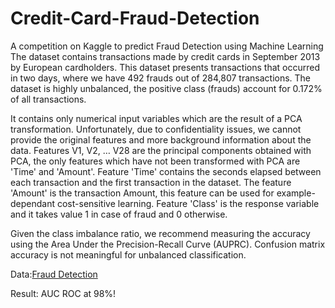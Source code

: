 # Credit-Card-Fraud-Detection
A competition on Kaggle to predict Fraud Detection using Machine Learning
The dataset contains transactions made by credit cards in September 2013 by European cardholders.
This dataset presents transactions that occurred in two days, where we have 492 frauds out of 284,807 transactions. The dataset is highly unbalanced, the positive class (frauds) account for 0.172% of all transactions.

It contains only numerical input variables which are the result of a PCA transformation. Unfortunately, due to confidentiality issues, we cannot provide the original features and more background information about the data. Features V1, V2, … V28 are the principal components obtained with PCA, the only features which have not been transformed with PCA are 'Time' and 'Amount'. Feature 'Time' contains the seconds elapsed between each transaction and the first transaction in the dataset. The feature 'Amount' is the transaction Amount, this feature can be used for example-dependant cost-sensitive learning. Feature 'Class' is the response variable and it takes value 1 in case of fraud and 0 otherwise.

Given the class imbalance ratio, we recommend measuring the accuracy using the Area Under the Precision-Recall Curve (AUPRC). Confusion matrix accuracy is not meaningful for unbalanced classification.

Data:[Fraud Detection](https://www.kaggle.com/datasets/mlg-ulb/creditcardfraud)

Result: AUC ROC at 98%!
